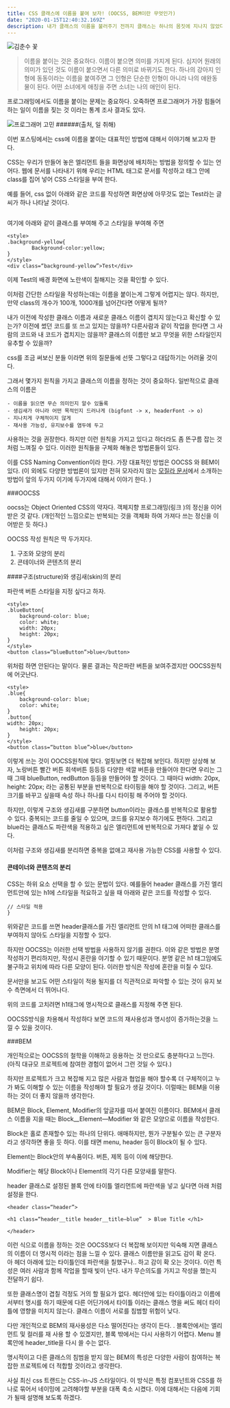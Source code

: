 ```yaml
---
title: CSS 클래스에 이름을 붙여 보자! (OOCSS, BEM이란 무엇인가)
date: "2020-01-15T12:40:32.169Z"
description: 내가 클래스의 이름을 불러주기 전까지 클래스는 하나의 몸짓에 지나지 않았다. 
---
```


![김춘수 꽃](https://pbs.twimg.com/media/BzQIu0pCIAA04OF.jpg)

>이름을 붙이는 것은 중요하다. 이름이 붙으면 의미를 가지게 된다. 심지어 원래의 의미가 있던 것도 이름이 붙으면서 다른 의미로 바뀌기도 한다. 하나의 강아지 인형에 동동이라는 이름을 붙여주면 그 인형은 단순한 인형이 아니라 나의 애완동물이 된다. 어떤 소녀에게 애칭을 주면 소녀는 나의 애인이 된다. 

프로그래밍에서도 이름을 붙이는 문제는 중요하다. 오죽하면 프로그래머가 가장 힘들어 하는 일이 이름을 짖는 것 이라는 통계 조사 결과도 있다. 

![프로그래머 고민](https://post-phinf.pstatic.net/MjAxOTAxMTFfMTMz/MDAxNTQ3MTk0ODM1NDcw.lQonZqyUQab1Log1CxIw61J1kGj7UQi7tVcgXpfBA_Eg.77jrZt4gLd-jwc4qNp-iknMnobRB67ZHGJv2rwKJDZUg.PNG/%EC%9D%BC%EC%B7%A8%ED%95%B4_HA_%282%29.png?type=w1200)
######(출처, 일 취해) 


이번 포스팅에서는 css에 이름을 붙이는 대표적인 방법에 대해서 이야기해 보고자 한다. 


CSS는 우리가 만들어 놓은 엘리먼트 들을 화면상에 배치하는 방법을 정의할 수 있는 언어다. 웹에 문서를 나타내기 위해 우리는 HTML 태그로 문서를 작성하고 태그 안에 class를 집어 넣어 CSS 스타일을 부여 한다. 

예를 들어, css 없이 아래와 같은 코드를 작성하면 화면상에 아무것도 없는 Test라는 글씨가 하나 나타날 것이다. 
``` <div>Test</div>
```
여기에 아래와 같이 클래스를 부여해 주고 스타일을 부여해 주면 
```
<style>
.background-yellow{
        Background-color:yellow;
}
</style>
<div class=“background-yellow”>Test</div>
 ```
이제 Test의 배경 화면에 노란색이 칠해지는 것을 확인할 수 있다. 

이처럼 간단한 스타일을 작성하는데는 이름을 붙이는게 그렇게 어렵지는 않다. 하지만, 만약 class의 개수가 100개, 1000개를 넘어간다면 어떻게 될까? 

내가 이전에 작성한 클래스 이름과 새로운 클래스 이름이 겹치지 않는다고 확신할 수 있는가? 이전에 썼던 코드를 또 쓰고 있지는 않을까? 다른사람과 같이 작업을 한다면 그 사람의 코드와 내 코드가 겹치지는 않을까? 클래스의 이름만 보고 무엇을 위한 스타일인지 유추할 수 있을까? 

css를 조금 써보신 분들 이라면 위의 질문들에 선뜻 그렇다고 대답하기는 어려울 것이다.

그래서 몇가지 원칙을 가지고 클래스의 이름을 정하는 것이 중요하다. 일반적으로 클래스의 이름은 

	- 이름을 읽으면 무슨 의미인지 알수 있돌록	
	- 생김새가 아니라 어떤 목적인지 드러나게 (bigfont -> x, headerFont -> o)
	- 지나치게 구체적이지 않게 
	- 재사용 가능성, 유지보수를 염두에 두고 

사용하는 것을 권장한다. 하지만 이런 원칙을 가지고 있다고 하더라도 좀 뜬구름 잡는 것 처럼 느껴질 수 있다. 이러한 원칙들을 구체화 해놓은 방법론들이 있다. 

이를 CSS Naming Convention이라 한다. 가장 대표적인 방법은 OOCSS 와 BEM이 있다. (이 외에도 다양한 방법론이 있지만 전혀 모자라지 않는 [모질라 문서](https://developer.mozilla.org/en-US/docs/Learn/CSS/Building_blocks/Organizing)에서 소개하는 방법이 앞의 두가지 이기에 두가지에 대해서 이야기 한다. )

###OOCSS

oocss는 Object Oriented CSS의 약자다. 객체지향 프로그래밍(링크 )의 정신을 이어 받은 것 같다. (개인적인 느낌으로는 반복되는 것을 객체화 하여 가져다 쓰는 정신을 이어받은 듯 하다.)

OOCSS 작성 원칙은 딱 두가지다. 

1. 구조와 모양의 분리
2. 콘테이너와 콘텐츠의 분리

####구조(structure)와 생김새(skin)의 분리 

파란색 버튼 스타일을 지정 싶다고 하자. 

```
<style>
.blueButton{
	background-color: blue;
	color: white; 
	width: 20px;
	height: 20px;
}
</style>
<button class=“blueButton”>blue</button>
```

위처럼 하면 안된다는 말이다. 물론 결과는 작은파란 버튼을 보여주겠지만 OOCSS원칙에 어긋난다. 

```
<style>
.blue{
	background-color: blue;
	color: white; 
}
.button{
width: 20px;
	height: 20px;
}
</style>
<button class=“button blue”>blue</button>
```
이렇게 쓰는 것이 OOCSS원칙에 맞다. 얼핏보면 더 복잡해 보인다. 하지만 상상해 보자, 노랑버튼 빨간 버튼 회색버튼 등등등 다양한 색깔 버튼을 만들어야 한다면 우리는 그때 그때 blueButton, redButton 등등을 만들어야 할 것이다. 그 때마다 width: 20px, height: 20px; 라는 공통된 부분을 반복적으로 타이핑을 해야 할 것이다. 그리고, 버튼 크기를 바꾸고 싶을때 속성 하나 하나를 다시 타이핑 해 주어야 할 것이다. 

하지만, 이렇게 구조와 생김새를 구분하면 button이라는 클래스를 반복적으로 활용할 수 있다. 중복되는 코드를 줄일 수 있으며, 코드를 유지보수 하기에도 편하다. 그리고 blue라는 클래스도 파란색을 적용하고 싶은 엘리먼트에 반복적으로 가져다 붙일 수 있다. 

이처럼 구조와 생김새를 분리하면 중복을 없애고 재사용 가능한 CSS를 사용할 수 있다. 


#### 콘테이너와 콘텐츠의 분리 

CSS는 하위 요소 선택을 할 수 있는 문법이 있다.  예를들어 header 클래스를 가진 엘리먼트안에 있는 h1에 스타일을 적요하고 싶을 때 아래와 같은 코드를 작성할 수 있다. 
```.header h1{
// 스타일 적용 
}
 ```

위와같은 코드를 쓰면 header클래스를 가진 엘리먼트 안의 h1 태그에 어떠한 클래스를 부여하지 않아도 스타일을 지정할 수 있다. 

하지만 OOCSS는 이러한 선택 방법을 사용하지 않기를 권한다. 이와 같은 방법은 분명 작성하기 편리하지만, 작성시 혼란을 야기할 수 있기 때문이다. 분명 같은 h1 태그임에도 불구하고 위치에 따라 다른 모양이 된다. 이러한 방식은 작성에 혼란을 미칠 수 있다. 

문서만을 보고도 어떤 스타일이 적용 될지를 더 직관적으로 파악할 수 있는 것이 유지 보수 측면에서 더 뛰어나다. 

위의 코드를 고치려면 h1태그에 명시적으로 클래스를 지정해 주면 된다. 

OOCSS방식을 차용해서 작성하다 보면 코드의 재사용성과 명시성이 증가하는것을 느낄 수 있을 것이다. 

###BEM 

개인적으로는 OOCSS의 철학을 이해하고 응용하는 것 만으로도 충분하다고 느낀다. (아직 대규모 프로젝트에 참여한 경험이 없어서 그런 것일 수 있다.) 

하지만 프로젝트가 크고 복잡해 지고 많은 사람과 협업을 해야 할수록 더 구체적이고 누가 봐도 이해할 수 있는 이름을 작성해야 할 필요가 생길 것이다. 이럴때는 BEM을 이용하는 것이 더 좋지 않을까 생각한다. 

BEM은 Block, Element, Modifier의 앞글자를 따서 붙여진 이름이다.  BEM에서 클래스 이름을 지을 때는 Block__Element—Modifier 와 같은 모양으로 이름을 작성한다. 

Block은 홀로 존재할수 있는 하나의 단위다. 애매하지만, 뭔가 구분될수 있는 큰 구분자 라고 생각하면 좋을 듯 하다. 이를 태면 menu, header 등이 Block이 될 수 있다. 

Element는 Block안의 부속품이다. 버튼, 제목 등이 이에 해당한다. 

Modifier는 해당 Block이나 Element의 각기 다른 모양새를 말한다. 

header 클래스로 설정된 블록 안에 타이틀 엘리먼트에 파란색을 넣고 싶다면 아래 처럼 설정을 한다. 

```
<header class=“header”>

<h1 class=“header__title header__title—blue”  > Blue Title </h1>

</header>

```

이런 식으로 이름을 정하는 것은 OOCSS보다 더 복잡해 보이지만 익숙해 지면 클래스의 이름이 더 명시적 이라는 점을 느낄 수 있다. 클래스 이름만을 읽고도 감이 확 온다. 아 헤더 아래에 있는 타이틀인데 파란색을 칠했구나..  하고 감이 확 오는 것이다. 이런 특성은 여러 사람과 함께 작업을 할때 빛이 난다. 내가 무슨의도를 가지고 작성을 했는지 전달하기 쉽다. 

또한 클래스명이 겹칠 걱정도 거의 할 필요가 없다. 헤더안에 있는 타이틀이라고 이름에서부터 명시를 하기 때문에 다른 어딘가에서 타이틀 이라는 클래스 명을 써도 헤더 타이틀에 영향을 미치지 않는다. 클래스 이름이 서로를 침범할 위험이 낮다. 

다만 개인적으로 BEM의 재사용성은 다소 떨어진다는 생각이 든다. . 블록안에서는 엘리먼트 및 컬러를 재 사용 할 수 있겠지만, 블록 밖에서는 다시 사용하기 어렵다. Menu 블록안에 header_title을 다시 쓸 수는 없다. 

명시적이고 다른 클래스의 침범을 받지 않는 BEM의 특성은 다양한 사람이 참여하는 복잡한 프로젝트에 더 적합할 것이라고 생각한다. 

사실 최신 css 트랜드는 CSS-in-JS 스타일이다. 이 방식은 특정 컴포넌트와 CSS를 하나로 묶어서 네이밍에 고려해야할 부분을 대폭 축소 시켰다. 이에 대해서는 다음에 기회가 될때 설명해 보도록 하겠다. 
